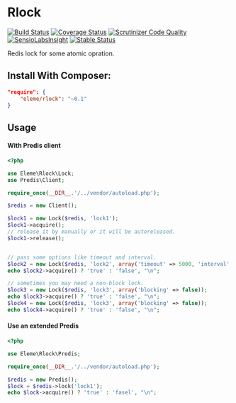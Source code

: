 # Rlock
[![Build Status](https://travis-ci.org/thbourlove/rlock.png?branch=master)](https://travis-ci.org/thbourlove/rlock)
[![Coverage Status](https://coveralls.io/repos/thbourlove/rlock/badge.png?branch=master)](https://coveralls.io/r/thbourlove/rlock?branch=master)
[![Scrutinizer Code Quality](https://scrutinizer-ci.com/g/thbourlove/rlock/badges/quality-score.png?s=f113f1ab965f6aaef55e497a330caf72bff94201)](https://scrutinizer-ci.com/g/thbourlove/rlock/)
[![SensioLabsInsight](https://insight.sensiolabs.com/projects/c5aa62f0-0edc-42e7-af61-2800ab327065/mini.png)](https://insight.sensiolabs.com/projects/c5aa62f0-0edc-42e7-af61-2800ab327065)
[![Stable Status](https://poser.pugx.org/eleme/rlock/v/stable.png)](https://packagist.org/packages/eleme/rlock)

Redis lock for some atomic opration.

## Install With Composer:

```json
"require": {
    "eleme/rlock": "~0.1"
}
```

## Usage

#### With Predis client
```php
<?php

use Eleme\Rlock\Lock;
use Predis\Client;

require_once(__DIR__.'/../vendor/autoload.php');

$redis = new Client();

$lock1 = new Lock($redis, 'lock1');
$lock1->acquire();
// release it by manually or it will be autoreleased.
$lock1->release();


// pass some options like timeout and interval.
$lock2 = new Lock($redis, 'lock2', array('timeout' => 5000, 'interval' => 500));
echo $lock2->acquire() ? 'true' : 'false', "\n";

// sometimes you may need a non-block lock.
$lock3 = new Lock($redis, 'lock3', array('blocking' => false));
echo $lock3->acquire() ? 'true' : 'false', "\n";
$lock4 = new Lock($redis, 'lock3', array('blocking' => false));
echo $lock4->acquire() ? 'true' : 'false', "\n";
```

#### Use an extended Predis
```php
<?php

use Eleme\Rlock\Predis;

require_once(__DIR__.'/../vendor/autoload.php');

$redis = new Predis();
$lock = $redis->lock('lock1');
echo $lock->acquire() ? 'true' : 'fasel', "\n";
```
